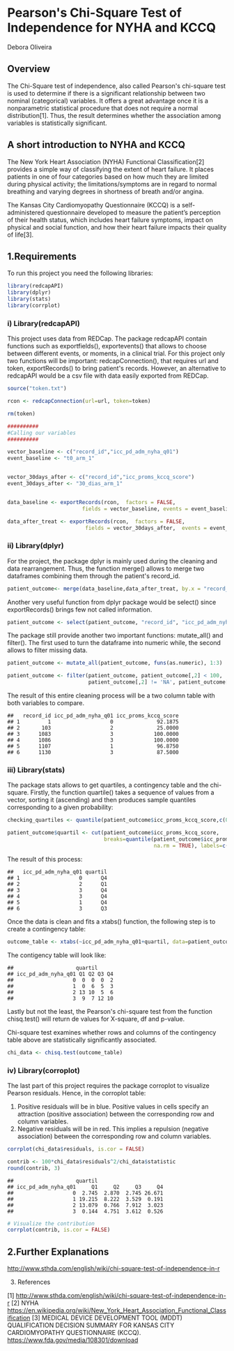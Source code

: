 Pearson's Chi-Square Test of Independence for NYHA and KCCQ
================
Debora Oliveira

Overview
--------

The Chi-Square test of independence, also called Pearson's chi-square test is used to determine if there is a significant relationship between two nominal (categorical) variables. It offers a great advantage once it is a nonparametric statistical procedure that does not require a normal distribution[1]. Thus, the result determines whether the association among variables is statistically significant.

A short introduction to NYHA and KCCQ 
-----------

The New York Heart Association (NYHA) Functional Classification[2] provides a simple way of classifying the extent of heart failure. It places patients in one of four categories based on how much they are limited during physical activity; the limitations/symptoms are in regard to normal breathing and varying degrees in shortness of breath and/or angina.

The Kansas City Cardiomyopathy Questionnaire (KCCQ) is a self-administered questionnaire developed to measure the patient’s perception of their health status, which includes heart failure symptoms, impact on physical and social function, and how their heart failure impacts their quality of life[3]. 



1.Requirements
---------------


To run this project you need the following libraries:

``` r
library(redcapAPI)
library(dplyr)
library(stats)
library(corrplot)
```

### i) Library(redcapAPI)

This project uses data from REDCap. The package redcapAPI contain functions such as exportfields(), exportevents() that allows to choose between different events, or moments, in a clinical trial. For this project only two functions will be important: redcapConnection(), that requires url and token, exportRecords() to bring patient's records. However, an alternative to redcapAPI would be a csv file with data easily exported from REDCap.

``` r
source("token.txt")

rcon <- redcapConnection(url=url, token=token)

rm(token)

##########
#Calling our variables 
##########

vector_baseline <- c("record_id","icc_pd_adm_nyha_q01") 
event_baseline <- "t0_arm_1" 


vector_30days_after <- c("record_id","icc_proms_kccq_score")
event_30days_after <- "30_dias_arm_1"


data_baseline <- exportRecords(rcon,  factors = FALSE,
                        fields = vector_baseline, events = event_baseline)

data_after_treat <- exportRecords(rcon,  factors = FALSE,
                         fields = vector_30days_after,  events = event_30days_after)
```

### ii) Library(dplyr)

For the project, the package dplyr is mainly used during the cleaning and data rearrangement. Thus, the function merge() allows to merge two dataframes combining them through the patient's record\_id.

``` r
patient_outcome<- merge(data_baseline,data_after_treat, by.x = "record_id", by.y = "record_id") 
```

Another very useful function from dplyr package would be select() since exportRecords() brings few not called information.

``` r
patient_outcome <- select(patient_outcome, "record_id", "icc_pd_adm_nyha_q01", "icc_proms_kccq_score") 
```

The package still provide another two important functions: mutate\_all() and filter(). The first used to turn the dataframe into numeric while, the second allows to filter missing data.

``` r
patient_outcome <- mutate_all(patient_outcome, funs(as.numeric), 1:3)

patient_outcome <- filter(patient_outcome, patient_outcome[,2] < 100, 
                          patient_outcome[,2] != 'NA', patient_outcome[,3] != 'NA')
```

The result of this entire cleaning process will be a two column table with both variables to compare.

    ##   record_id icc_pd_adm_nyha_q01 icc_proms_kccq_score
    ## 1         1                   0              92.1875
    ## 2       103                   2              25.0000
    ## 3      1083                   3             100.0000
    ## 4      1086                   3             100.0000
    ## 5      1107                   1              96.8750
    ## 6      1130                   3              87.5000

### iii) Library(stats)

The package stats allows to get quartiles, a contingency table and the chi-square. Firstly, the function quartile() takes a sequence of values from a vector, sorting it (ascending) and then produces sample quantiles corresponding to a given probability:

``` r
checking_quartiles <- quantile(patient_outcome$icc_proms_kccq_score,c(0.25,0.5,0.75), na.rm = TRUE)

patient_outcome$quartil <- cut(patient_outcome$icc_proms_kccq_score,
                               breaks=quantile(patient_outcome$icc_proms_kccq_score,probs=seq(0,1, by=0.25),
                                               na.rm = TRUE), labels=c("Q1","Q2","Q3","Q4")) 
```

The result of this process:

    ##   icc_pd_adm_nyha_q01 quartil
    ## 1                   0      Q4
    ## 2                   2      Q1
    ## 3                   3      Q4
    ## 4                   3      Q4
    ## 5                   1      Q4
    ## 6                   3      Q3

Once the data is clean and fits a xtabs() function, the following step is to create a contingency table:

``` r
outcome_table <- xtabs(~icc_pd_adm_nyha_q01+quartil, data=patient_outcome_clean) 
```

The contigency table will look like:

    ##                    quartil
    ## icc_pd_adm_nyha_q01 Q1 Q2 Q3 Q4
    ##                   0  0  0  0  2
    ##                   1  0  6  5  3
    ##                   2 13 10  5  6
    ##                   3  9  7 12 10

Lastly but not the least, the Pearson's chi-square test from the function chisq.test() will return de values for X-square, df and p-value.

Chi-square test examines whether rows and columns of the contingency table above are statistically significantly associated.
  
``` r
chi_data <- chisq.test(outcome_table)
```

### iv) Library(corroplot)

The last part of this project requires the package corroplot to visualize Pearson residuals.  Hence, in the corroplot table:  
  1. Positive residuals will be in blue. Positive values in cells specify an attraction (positive association) between the corresponding row and column variables.
  2. Negative residuals will be in red. This implies a repulsion (negative association) between the corresponding row and column variables.
  
``` r
corrplot(chi_data$residuals, is.cor = FALSE)

contrib <- 100*chi_data$residuals^2/chi_data$statistic
round(contrib, 3)
```

    ##                    quartil
    ## icc_pd_adm_nyha_q01     Q1     Q2     Q3     Q4
    ##                   0  2.745  2.870  2.745 26.671
    ##                   1 19.215  8.222  3.529  0.191
    ##                   2 13.079  0.766  7.912  3.023
    ##                   3  0.144  4.751  3.612  0.526

``` r
# Visualize the contribution
corrplot(contrib, is.cor = FALSE)

```

2.Further Explanations
----------------------

<http://www.sthda.com/english/wiki/chi-square-test-of-independence-in-r>

3. References

[1] <http://www.sthda.com/english/wiki/chi-square-test-of-independence-in-r>
[2] NYHA <https://en.wikipedia.org/wiki/New_York_Heart_Association_Functional_Classification>
[3] MEDICAL DEVICE DEVELOPMENT TOOL (MDDT) QUALIFICATION DECISION SUMMARY FOR KANSAS CITY CARDIOMYOPATHY QUESTIONNAIRE (KCCQ). <https://www.fda.gov/media/108301/download> 
